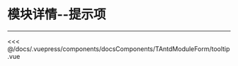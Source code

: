 # 模块详情--提示项

---

<common-code-format isShowModule>
  <docsComponents-TAntdModuleForm-tooltip slot="source"></docsComponents-TAntdModuleForm-tooltip>
 <<< @/docs/.vuepress/components/docsComponents/TAntdModuleForm/tooltip.vue
</common-code-format>
